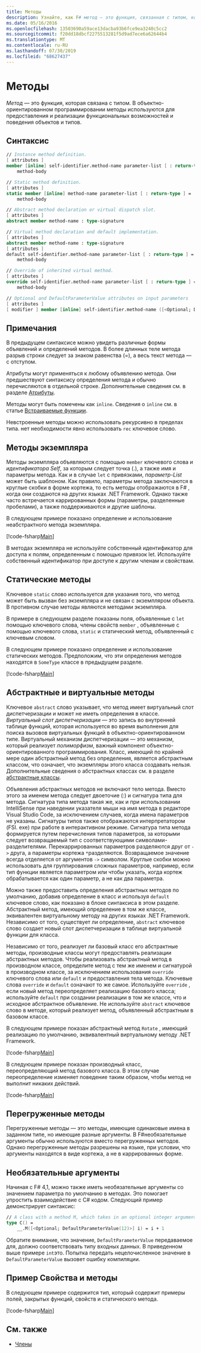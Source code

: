 ```yaml
---
title: Методы
description: Узнайте, как F# метод — это функция, связанная с типом, который используется для предоставления и реализации функциональности и поведения объектов и типов.
ms.date: 05/16/2016
ms.openlocfilehash: 13503690a59ace13dacba93b6fce9ea3240c5cc2
ms.sourcegitcommit: f20dd18dbcf2275513281f5d9ad7ece6a62644b4
ms.translationtype: MT
ms.contentlocale: ru-RU
ms.lasthandoff: 07/30/2019
ms.locfileid: "68627437"
---
```

# <a name="methods"></a>Методы

*Метод* — это функция, которая связана с типом. В объектно-ориентированном программировании методы используются для предоставления и реализации функциональных возможностей и поведения объектов и типов.

## <a name="syntax"></a>Синтаксис

```fsharp
// Instance method definition.
[ attributes ]
member [inline] self-identifier.method-name parameter-list [ : return-type ] =
    method-body

// Static method definition.
[ attributes ]
static member [inline] method-name parameter-list [ : return-type ] =
    method-body

// Abstract method declaration or virtual dispatch slot.
[ attributes ]
abstract member method-name : type-signature

// Virtual method declaration and default implementation.
[ attributes ]
abstract member method-name : type-signature
[ attributes ]
default self-identifier.method-name parameter-list [ : return-type ] =
    method-body

// Override of inherited virtual method.
[ attributes ]
override self-identifier.method-name parameter-list [ : return-type ] =
    method-body

// Optional and DefaultParameterValue attributes on input parameters
[ attributes ]
[ modifier ] member [inline] self-identifier.method-name ([<Optional; DefaultParameterValue( default-value )>] input) [ : return-type ]
```

## <a name="remarks"></a>Примечания

В предыдущем синтаксисе можно увидеть различные формы объявлений и определений методов. В более длинных теле метода разрыв строки следует за знаком равенства (=), а весь текст метода — с отступом.

Атрибуты могут применяться к любому объявлению метода. Они предшествуют синтаксису определения метода и обычно перечисляются в отдельной строке. Дополнительные сведения см. в разделе [Атрибуты](../attributes.md).

Методы могут быть помечены как `inline`. Сведения о `inline` см. в статье [Встраиваемые функции](../functions/inline-functions.md).

Невстроенные методы можно использовать рекурсивно в пределах типа. нет необходимости явно использовать `rec` ключевое слово.

## <a name="instance-methods"></a>Методы экземпляра

Методы экземпляра объявляются с помощью `member` ключевого слова и *идентификатора Self*, за которым следует точка (.), а также имя и параметры метода. Как и в случае `let` с привязками, *параметр-List* может быть шаблоном. Как правило, параметры метода заключаются в круглые скобки в форме кортежа, то есть методы отображаются в F# , когда они создаются на других языках .NET Framework. Однако также часто встречается каррированных формы (параметры, разделенные пробелами), а также поддерживаются и другие шаблоны.

В следующем примере показано определение и использование неабстрактного метода экземпляра.

[!code-fsharp[Main](~/samples/snippets/fsharp/lang-ref-1/snippet3401.fs)]

В методах экземпляра не используйте собственный идентификатор для доступа к полям, определенным с помощью привязок let. Используйте собственный идентификатор при доступе к другим членам и свойствам.

## <a name="static-methods"></a>Статические методы

Ключевое `static` слово используется для указания того, что метод может быть вызван без экземпляра и не связан с экземпляром объекта. В противном случае методы являются методами экземпляра.

В примере в следующем разделе показаны поля, объявленные с `let` помощью ключевого слова, члены свойств `member` , объявленные с помощью ключевого слова, `static` и статический метод, объявленный с ключевым словом.

В следующем примере показано определение и использование статических методов. Предположим, что эти определения методов находятся в `SomeType` классе в предыдущем разделе.

[!code-fsharp[Main](~/samples/snippets/fsharp/lang-ref-1/snippet3402.fs)]

## <a name="abstract-and-virtual-methods"></a>Абстрактные и виртуальные методы

Ключевое `abstract` слово указывает, что метод имеет виртуальный слот диспетчеризации и может не иметь определения в классе. *Виртуальный слот диспетчеризации* — это запись во внутренней таблице функций, которая используется во время выполнения для поиска вызовов виртуальных функций в объектно-ориентированном типе. Виртуальный механизм диспетчеризации — это механизм, который реализует *полиморфизм*, важный компонент объектно-ориентированного программирования. Класс, имеющий по крайней мере один абстрактный метод без определения, является абстрактным классом, что означает, что экземпляры этого класса создавать нельзя. Дополнительные сведения о абстрактных классах см. в разделе [абстрактные классы](../abstract-classes.md).

Объявления абстрактных методов не включают тело метода. Вместо этого за именем метода следует двоеточие (:) и сигнатура типа для метода. Сигнатура типа метода такая же, как и при использовании IntelliSense при наведении указателя мыши на имя метода в редакторе Visual Studio Code, за исключением случаев, когда имена параметров не указаны. Сигнатуры типов также отображаются интерпретатором (FSI. exe) при работе в интерактивном режиме. Сигнатура типа метода формируется путем перечисления типов параметров, за которыми следует возвращаемый тип с соответствующими символами-разделителями. Перекаррированных параметров разделяются друг от `->` друга, а параметры кортежа `*`разделяются. Возвращаемое значение всегда отделяется от аргументов `->` символом. Круглые скобки можно использовать для группирования сложных параметров, например, если тип функции является параметром или чтобы указать, когда кортеж обрабатывается как один параметр, а не как два параметра.

Можно также предоставить определения абстрактных методов по умолчанию, добавив определение в класс и используя `default` ключевое слово, как показано в блоке синтаксиса в этом разделе. Абстрактный метод, имеющий определение в том же классе, эквивалентен виртуальному методу на других языках .NET Framework. Независимо от того, существует ли определение, `abstract` ключевое слово создает новый слот диспетчеризации в таблице виртуальной функции для класса.

Независимо от того, реализует ли базовый класс его абстрактные методы, производные классы могут предоставлять реализации абстрактных методов. Чтобы реализовать абстрактный метод в производном классе, определите метод с тем же именем и сигнатурой в производном классе, за исключением использования `override` ключевого слова или `default` и предоставления тела метода. Ключевые слова `override` и `default` означают то же самое. Используйте `override` , если новый метод переопределяет реализацию базового класса; используйте `default` при создании реализации в том же классе, что и исходное абстрактное объявление. Не используйте `abstract` ключевое слово в методе, который реализует метод, объявленный абстрактным в базовом классе.

В следующем примере показан абстрактный метод `Rotate` , имеющий реализацию по умолчанию, эквивалентный виртуальному методу .NET Framework.

[!code-fsharp[Main](~/samples/snippets/fsharp/lang-ref-1/snippet3403.fs)]

В следующем примере показан производный класс, переопределяющий метод базового класса. В этом случае переопределение изменяет поведение таким образом, чтобы метод не выполнит никаких действий.

[!code-fsharp[Main](~/samples/snippets/fsharp/lang-ref-1/snippet3404.fs)]

## <a name="overloaded-methods"></a>Перегруженные методы

Перегруженные методы — это методы, имеющие одинаковые имена в заданном типе, но имеющие разные аргументы. В F#необязательные аргументы обычно используются вместо перегруженных методов. Однако перегруженные методы разрешены на языке, при условии, что аргументы находятся в виде кортежа, а не в каррированных форме.

## <a name="optional-arguments"></a>Необязательные аргументы

Начиная с F# 4,1, можно также иметь необязательные аргументы со значением параметра по умолчанию в методах.  Это помогает упростить взаимодействие с C# кодом.  Следующий пример демонстрирует синтаксис:

```fsharp
// A class with a method M, which takes in an optional integer argument.
type C() =
    __.M([<Optional; DefaultParameterValue(12)>] i) = i + 1
```

Обратите внимание, что значение, `DefaultParameterValue` передаваемое для, должно соответствовать типу входных данных.  В приведенном выше примере `int`это.  Попытка передать нецелочисленное значение в `DefaultParameterValue` вызовет ошибку компиляции.

## <a name="example-properties-and-methods"></a>Пример Свойства и методы

В следующем примере содержится тип, который содержит примеры полей, закрытых функций, свойств и статического метода.

[!code-fsharp[Main](~/samples/snippets/fsharp/lang-ref-1/snippet3406.fs)]

## <a name="see-also"></a>См. также

- [Члены](index.md)
